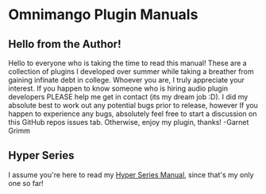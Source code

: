 # Omnimango Plugin Manuals
## Hello from the Author!
Hello to everyone who is taking the time to read this manual! These are a collection of plugins I developed over summer while taking a breather from gaining infinate debt in college. Whoever you are, I truly appreciate your interest. If you happen to know someone who is hiring audio plugin developers PLEASE help me get in contact (its my dream job :D). I did my absolute best to work out any potential bugs prior to release, however If you happen to experience any bugs, absolutely feel free to start a discussion on this GitHub repos issues tab. Otherwise, enjoy my plugin, thanks! -Garnet Grimm 

## Hyper Series
I assume you're here to read my [Hyper Series Manual](HyperManual.md), since that's my only one so far! 